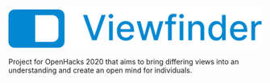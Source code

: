 ![Viewfinder Logo](./assets/blue-logo.png)

Project for OpenHacks 2020 that aims to bring differing views into an understanding and create an open mind for individuals.
